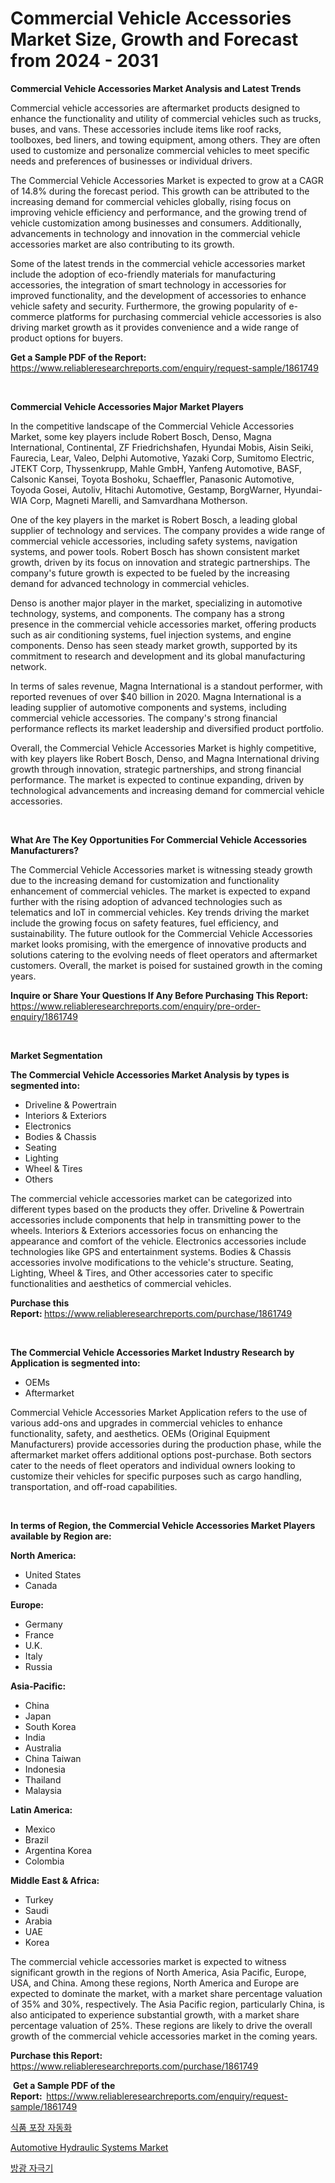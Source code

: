 <p><h1>Commercial Vehicle Accessories Market Size, Growth and Forecast from 2024 - 2031</h1></p><p><strong>Commercial Vehicle Accessories Market Analysis and Latest Trends</strong></p>
<p><p>Commercial vehicle accessories are aftermarket products designed to enhance the functionality and utility of commercial vehicles such as trucks, buses, and vans. These accessories include items like roof racks, toolboxes, bed liners, and towing equipment, among others. They are often used to customize and personalize commercial vehicles to meet specific needs and preferences of businesses or individual drivers.</p><p>The Commercial Vehicle Accessories Market is expected to grow at a CAGR of 14.8% during the forecast period. This growth can be attributed to the increasing demand for commercial vehicles globally, rising focus on improving vehicle efficiency and performance, and the growing trend of vehicle customization among businesses and consumers. Additionally, advancements in technology and innovation in the commercial vehicle accessories market are also contributing to its growth.</p><p>Some of the latest trends in the commercial vehicle accessories market include the adoption of eco-friendly materials for manufacturing accessories, the integration of smart technology in accessories for improved functionality, and the development of accessories to enhance vehicle safety and security. Furthermore, the growing popularity of e-commerce platforms for purchasing commercial vehicle accessories is also driving market growth as it provides convenience and a wide range of product options for buyers.</p></p>
<p><strong>Get a Sample PDF of the Report:&nbsp;</strong> <a href="https://www.reliableresearchreports.com/enquiry/request-sample/1861749">https://www.reliableresearchreports.com/enquiry/request-sample/1861749</a></p>
<p>&nbsp;</p>
<p><strong>Commercial Vehicle Accessories Major Market Players</strong></p>
<p><p>In the competitive landscape of the Commercial Vehicle Accessories Market, some key players include Robert Bosch, Denso, Magna International, Continental, ZF Friedrichshafen, Hyundai Mobis, Aisin Seiki, Faurecia, Lear, Valeo, Delphi Automotive, Yazaki Corp, Sumitomo Electric, JTEKT Corp, Thyssenkrupp, Mahle GmbH, Yanfeng Automotive, BASF, Calsonic Kansei, Toyota Boshoku, Schaeffler, Panasonic Automotive, Toyoda Gosei, Autoliv, Hitachi Automotive, Gestamp, BorgWarner, Hyundai-WIA Corp, Magneti Marelli, and Samvardhana Motherson.</p><p>One of the key players in the market is Robert Bosch, a leading global supplier of technology and services. The company provides a wide range of commercial vehicle accessories, including safety systems, navigation systems, and power tools. Robert Bosch has shown consistent market growth, driven by its focus on innovation and strategic partnerships. The company's future growth is expected to be fueled by the increasing demand for advanced technology in commercial vehicles.</p><p>Denso is another major player in the market, specializing in automotive technology, systems, and components. The company has a strong presence in the commercial vehicle accessories market, offering products such as air conditioning systems, fuel injection systems, and engine components. Denso has seen steady market growth, supported by its commitment to research and development and its global manufacturing network.</p><p>In terms of sales revenue, Magna International is a standout performer, with reported revenues of over $40 billion in 2020. Magna International is a leading supplier of automotive components and systems, including commercial vehicle accessories. The company's strong financial performance reflects its market leadership and diversified product portfolio.</p><p>Overall, the Commercial Vehicle Accessories Market is highly competitive, with key players like Robert Bosch, Denso, and Magna International driving growth through innovation, strategic partnerships, and strong financial performance. The market is expected to continue expanding, driven by technological advancements and increasing demand for commercial vehicle accessories.</p></p>
<p>&nbsp;</p>
<p><strong>What Are The Key Opportunities For Commercial Vehicle Accessories Manufacturers?</strong></p>
<p><p>The Commercial Vehicle Accessories market is witnessing steady growth due to the increasing demand for customization and functionality enhancement of commercial vehicles. The market is expected to expand further with the rising adoption of advanced technologies such as telematics and IoT in commercial vehicles. Key trends driving the market include the growing focus on safety features, fuel efficiency, and sustainability. The future outlook for the Commercial Vehicle Accessories market looks promising, with the emergence of innovative products and solutions catering to the evolving needs of fleet operators and aftermarket customers. Overall, the market is poised for sustained growth in the coming years.</p></p>
<p><strong>Inquire or Share Your Questions If Any Before Purchasing This Report:</strong> <a href="https://www.reliableresearchreports.com/enquiry/pre-order-enquiry/1861749">https://www.reliableresearchreports.com/enquiry/pre-order-enquiry/1861749</a></p>
<p>&nbsp;</p>
<p><strong>Market Segmentation</strong></p>
<p><strong>The Commercial Vehicle Accessories Market Analysis by types is segmented into:</strong></p>
<p><ul><li>Driveline & Powertrain</li><li>Interiors & Exteriors</li><li>Electronics</li><li>Bodies & Chassis</li><li>Seating</li><li>Lighting</li><li>Wheel & Tires</li><li>Others</li></ul></p>
<p><p>The commercial vehicle accessories market can be categorized into different types based on the products they offer. Driveline & Powertrain accessories include components that help in transmitting power to the wheels. Interiors & Exteriors accessories focus on enhancing the appearance and comfort of the vehicle. Electronics accessories include technologies like GPS and entertainment systems. Bodies & Chassis accessories involve modifications to the vehicle's structure. Seating, Lighting, Wheel & Tires, and Other accessories cater to specific functionalities and aesthetics of commercial vehicles.</p></p>
<p><strong>Purchase this Report:&nbsp;</strong><a href="https://www.reliableresearchreports.com/purchase/1861749">https://www.reliableresearchreports.com/purchase/1861749</a></p>
<p>&nbsp;</p>
<p><strong>The Commercial Vehicle Accessories Market Industry Research by Application is segmented into:</strong></p>
<p><ul><li>OEMs</li><li>Aftermarket</li></ul></p>
<p><p>Commercial Vehicle Accessories Market Application refers to the use of various add-ons and upgrades in commercial vehicles to enhance functionality, safety, and aesthetics. OEMs (Original Equipment Manufacturers) provide accessories during the production phase, while the aftermarket market offers additional options post-purchase. Both sectors cater to the needs of fleet operators and individual owners looking to customize their vehicles for specific purposes such as cargo handling, transportation, and off-road capabilities.</p></p>
<p>&nbsp;</p>
<p><strong>In terms of Region, the Commercial Vehicle Accessories Market Players available by Region are:</strong></p>
<p>
    <p> <strong> North America: </strong>
        <ul>
            <li>United States</li>
            <li>Canada</li>
        </ul>
        </p> 
    <p> <strong> Europe: </strong>
        <ul>
            <li>Germany</li>
            <li>France</li>
            <li>U.K.</li>
            <li>Italy</li>
            <li>Russia</li>
        </ul>
        </p> 
    <p> <strong> Asia-Pacific: </strong>
        <ul>
            <li>China</li>
            <li>Japan</li>
            <li>South Korea</li>
            <li>India</li>
            <li>Australia</li>
            <li>China Taiwan</li>
            <li>Indonesia</li>
            <li>Thailand</li>
            <li>Malaysia</li>
        </ul>
        </p> 
    <p> <strong> Latin America: </strong>
        <ul>
            <li>Mexico</li>
            <li>Brazil</li>
            <li>Argentina Korea</li>
            <li>Colombia</li>
        </ul>
        </p> 
    <p> <strong> Middle East & Africa: </strong>
        <ul>
            <li>Turkey</li>
            <li>Saudi</li>
            <li>Arabia</li>
            <li>UAE</li>
            <li>Korea</li>
        </ul>
    </p>
    </p>
<p><p>The commercial vehicle accessories market is expected to witness significant growth in the regions of North America, Asia Pacific, Europe, USA, and China. Among these regions, North America and Europe are expected to dominate the market, with a market share percentage valuation of 35% and 30%, respectively. The Asia Pacific region, particularly China, is also anticipated to experience substantial growth, with a market share percentage valuation of 25%. These regions are likely to drive the overall growth of the commercial vehicle accessories market in the coming years.</p></p>
<p><strong>Purchase this Report: </strong><a href="https://www.reliableresearchreports.com/purchase/1861749">https://www.reliableresearchreports.com/purchase/1861749</a></p>
<p>&nbsp;<strong>Get a Sample PDF of the Report:&nbsp;&nbsp;</strong><a href="https://www.reliableresearchreports.com/enquiry/request-sample/1861749">https://www.reliableresearchreports.com/enquiry/request-sample/1861749</a></p>
<p><strong></strong></p>
<p><p><a href="https://medium.com/@ar-medical/%EC%8B%9D%ED%92%88-%ED%8F%AC%EC%9E%A5-%EC%9E%90%EB%8F%99%ED%99%94-%EC%8B%9C%EC%9E%A5-%ED%86%B5%EC%B0%B0-%EC%8B%9C%EC%9E%A5-%EB%8F%99%ED%96%A5-%EC%84%B1%EC%9E%A5-2024%EB%85%84%EB%B6%80%ED%84%B0-2031%EB%85%84%EA%B9%8C%EC%A7%80-%EC%98%88%EC%B8%A1%EB%90%9C-%EA%B2%83-f77d2cc326ac">식품 포장 자동화</a></p><p><a href="https://github.com/nancykennedykellievqfqt2/Market-Research-Report-List-1/blob/main/automotive-hydraulic-systems-market.md">Automotive Hydraulic Systems Market</a></p><p><a href="https://medium.com/@bkszjgzqq1851/%EB%B0%A9%EA%B4%91-%EC%9E%90%EA%B7%B9%EA%B8%B0-%EC%8B%9C%EC%9E%A5-%EA%B7%9C%EB%AA%A8-cagr-%ED%8A%B8%EB%A0%8C%EB%93%9C-2024-2030-606d57d7ec13">방광 자극기</a></p></p>
